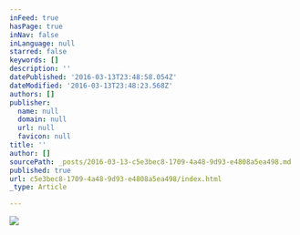 ```yaml
---
inFeed: true
hasPage: true
inNav: false
inLanguage: null
starred: false
keywords: []
description: ''
datePublished: '2016-03-13T23:48:58.054Z'
dateModified: '2016-03-13T23:48:23.568Z'
authors: []
publisher:
  name: null
  domain: null
  url: null
  favicon: null
title: ''
author: []
sourcePath: _posts/2016-03-13-c5e3bec8-1709-4a48-9d93-e4808a5ea498.md
published: true
url: c5e3bec8-1709-4a48-9d93-e4808a5ea498/index.html
_type: Article

---
```

![](https://the-grid-user-content.s3-us-west-2.amazonaws.com/9c4cd033-13d5-45e3-9a5c-7c5567a92969.jpg)
